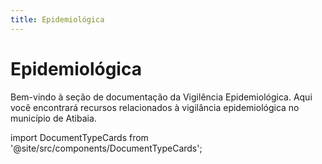 ```yaml
---
title: Epidemiológica
---
```


# Epidemiológica

Bem-vindo à seção de documentação da Vigilência Epidemiológica. Aqui você encontrará recursos relacionados à vigilância epidemiológica no município de Atibaia.

import DocumentTypeCards from '@site/src/components/DocumentTypeCards';

<DocumentTypeCards areaPath="/areas/epidemiologica" />
